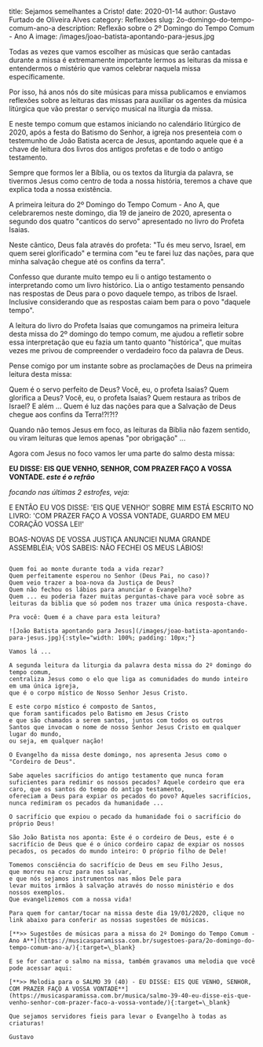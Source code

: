 title: Sejamos semelhantes a Cristo!
date: 2020-01-14
author: Gustavo Furtado de Oliveira Alves
category: Reflexões
slug: 2o-domingo-do-tempo-comum-ano-a
description: Reflexão sobre o 2º Domingo do Tempo Comum - Ano A
image: /images/joao-batista-apontando-para-jesus.jpg

Todas as vezes que vamos escolher as músicas que serão cantadas durante a missa
é extremamente importante lermos as leituras da missa e entendermos o mistério que vamos celebrar naquela missa específicamente.

Por isso, há anos nós do site músicas para missa publicamos
e enviamos reflexões sobre as leituras das missas para auxiliar
os agentes da música litúrgica que vão prestar o serviço musical
na liturgia da missa.

E neste tempo comum que estamos iniciando no calendário litúrgico de 2020,
após a festa do Batismo do Senhor, a igreja nos presenteia com o testemunho de
João Batista acerca de Jesus, apontando aquele que é a chave de leitura dos livros dos antigos profetas e de todo o antigo testamento.

Sempre que formos ler a Bíblia, ou os textos da liturgia da palavra,
se tivermos Jesus como centro de toda a nossa história,
teremos a chave que explica toda a nossa existência.

A primeira leitura do 2º Domingo do Tempo Comum - Ano A,
que celebraremos neste domingo, dia 19 de janeiro de 2020,
apresenta o segundo dos quatro "canticos do servo" apresentado no livro do Profeta Isaias.

Neste cântico, Deus fala através do profeta: "Tu és meu servo, Israel, em quem serei glorificado" e termina com "eu te farei luz das nações, para que minha salvação chegue até os confins da terra".

Confesso que durante muito tempo eu li o antigo testamento o interpretando como um livro histórico. Lia o antigo testamento pensando nas respostas de Deus para o povo daquele tempo, as tribos de Israel. Inclusive considerando que as respostas caiam bem para o povo "daquele tempo".

A leitura do livro do Profeta Isaias que comungamos na primeira leitura desta missa do 2º domingo do tempo comum, me ajudou a refletir sobre essa interpretação que eu fazia um tanto quanto "histórica", que muitas vezes me privou de compreender o verdadeiro foco da palavra de Deus.

Pense comigo por um instante sobre as proclamações de Deus na primeira leitura desta missa:

Quem é o servo perfeito de Deus? Você, eu, o profeta Isaias?
Quem glorifica a Deus? Você, eu, o profeta Isaias?
Quem restaura as tribos de Israel? E além ...
Quem é luz das nações para que a Salvação de Deus chegue aos confins da Terra!?!?!?

Quando não temos Jesus em foco, as leituras da Biblia não fazem sentido,
ou viram leituras que lemos apenas "por obrigação" ...

Agora com Jesus no foco vamos ler uma parte do salmo desta missa:

<strong>
EU DISSE: EIS QUE VENHO, SENHOR, COM PRAZER FAÇO A VOSSA VONTADE.
<em>este é o refrão</em>
</strong>

<em>focando nas últimas 2 estrofes, veja:</em>

E ENTÃO EU VOS DISSE: 'EIS QUE VENHO!'
SOBRE MIM ESTÁ ESCRITO NO LIVRO:
'COM PRAZER FAÇO A VOSSA VONTADE,
GUARDO EM MEU CORAÇÃO VOSSA LEI!'

BOAS-NOVAS DE VOSSA JUSTIÇA
ANUNCIEI NUMA GRANDE ASSEMBLÉIA;
VÓS SABEIS: NÃO FECHEI OS MEUS LÁBIOS!
```

Quem foi ao monte durante toda a vida rezar?
Quem perfeitamente esperou no Senhor (Deus Pai, no caso)?
Quem veio trazer a boa-nova da Justiça de Deus?
Quem não fechou os lábios para anunciar o Evangelho?
Quem ... eu poderia fazer muitas perguntas-chave para você sobre as leituras da biblia que só podem nos trazer uma única resposta-chave.

Pra você: Quem é a chave para esta leitura?

![João Batista apontando para Jesus](/images/joao-batista-apontando-para-jesus.jpg){:style="width: 100%; padding: 10px;"}

Vamos lá ...

A segunda leitura da liturgia da palavra desta missa do 2º domingo do tempo comum,
centraliza Jesus como o elo que liga as comunidades do mundo inteiro em uma única igreja,
que é o corpo místico de Nosso Senhor Jesus Cristo.

E este corpo místico é composto de Santos,
que foram santificados pelo Batismo em Jesus Cristo
e que são chamados a serem santos, juntos com todos os outros
Santos que invocam o nome de nosso Senhor Jesus Cristo em qualquer lugar do mundo,
ou seja, em qualquer nação!

O Evangelho da missa deste domingo, nos apresenta Jesus como o "Cordeiro de Deus".

Sabe aqueles sacríficios do antigo testamento que nunca foram suficientes para redimir os nossos pecados? Aquele cordeiro que era caro, que os santos do tempo do antigo testamento,
ofereciam a Deus para expiar os pecados do povo? Aqueles sacrifícios, nunca redimiram os pecados da humanidade ...

O sacrifício que expiou o pecado da humanidade foi o sacrifício do próprio Deus!

São João Batista nos aponta: Este é o cordeiro de Deus, este é o sacrifício de Deus que é o único cordeiro capaz de expiar os nossos pecados, os pecados do mundo inteiro: O próprio filho de Dele!

Tomemos consciência do sacrifício de Deus em seu Filho Jesus,
que morreu na cruz para nos salvar,
e que nós sejamos instrumentos nas mãos Dele para 
levar muitos irmãos à salvação através do nosso ministério e dos nossos exemplos.
Que evangelizemos com a nossa vida!

Para quem for cantar/tocar na missa deste dia 19/01/2020, clique no link abaixo para conferir as nossas sugestões de músicas.

[**>> Sugestões de músicas para a missa do 2º Domingo do Tempo Comum - Ano A**](https://musicasparamissa.com.br/sugestoes-para/2o-domingo-do-tempo-comum-ano-a/){:target=\_blank}

E se for cantar o salmo na missa, também gravamos uma melodia que você pode acessar aqui:

[**>> Melodia para o SALMO 39 (40) - EU DISSE: EIS QUE VENHO, SENHOR, COM PRAZER FAÇO A VOSSA VONTADE**](https://musicasparamissa.com.br/musica/salmo-39-40-eu-disse-eis-que-venho-senhor-com-prazer-faco-a-vossa-vontade/){:target=\_blank}

Que sejamos servidores fieis para levar o Evangelho à todas as criaturas!

Gustavo